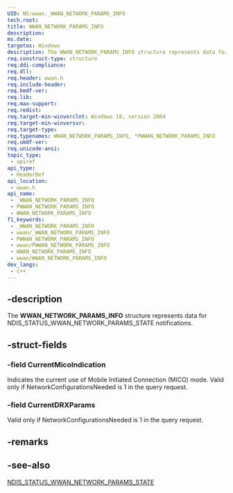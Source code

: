 ```yaml
---
UID: NS:wwan._WWAN_NETWORK_PARAMS_INFO
tech.root: 
title: WWAN_NETWORK_PARAMS_INFO
description: 
ms.date: 
targetos: Windows
description: The WWAN_NETWORK_PARAMS_INFO structure represents data for NDIS_STATUS_WWAN_NETWORK_PARAMS_STATE notifications.
req.construct-type: structure
req.ddi-compliance: 
req.dll: 
req.header: wwan.h
req.include-header: 
req.kmdf-ver: 
req.lib: 
req.max-support: 
req.redist: 
req.target-min-winverclnt: Windows 10, version 2004
req.target-min-winversvr: 
req.target-type: 
req.typenames: WWAN_NETWORK_PARAMS_INFO, *PWWAN_NETWORK_PARAMS_INFO
req.umdf-ver: 
req.unicode-ansi: 
topic_type:
 - apiref
api_type:
 - HeaderDef
api_location:
 - wwan.h
api_name:
 - _WWAN_NETWORK_PARAMS_INFO
 - PWWAN_NETWORK_PARAMS_INFO
 - WWAN_NETWORK_PARAMS_INFO
f1_keywords:
 - _WWAN_NETWORK_PARAMS_INFO
 - wwan/_WWAN_NETWORK_PARAMS_INFO
 - PWWAN_NETWORK_PARAMS_INFO
 - wwan/PWWAN_NETWORK_PARAMS_INFO
 - WWAN_NETWORK_PARAMS_INFO
 - wwan/WWAN_NETWORK_PARAMS_INFO
dev_langs:
 - c++
---
```


## -description

The **WWAN_NETWORK_PARAMS_INFO** structure represents data for NDIS_STATUS_WWAN_NETWORK_PARAMS_STATE notifications.

## -struct-fields

### -field CurrentMicoIndication

Indicates the current use of Mobile Initiated Connection (MICO) mode. Valid only if NetworkConfigurationsNeeded is 1 in the query request.

### -field CurrentDRXParams

Valid only if NetworkConfigurationsNeeded is 1 in the query request.

## -remarks

## -see-also

[NDIS_STATUS_WWAN_NETWORK_PARAMS_STATE](/windows-hardware/drivers/network/ndis-status-wwan-sms-status)